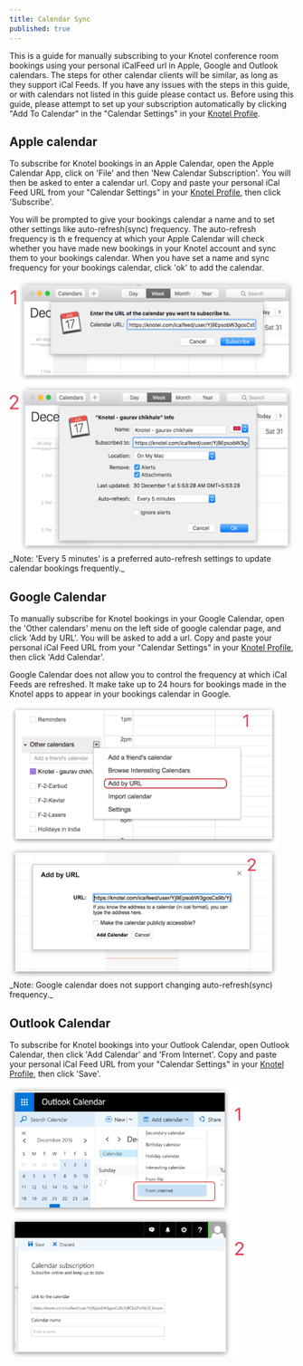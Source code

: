 ```yaml
---
title: Calendar Sync
published: true
---
```


This is a guide for manually subscribing to your Knotel conference room bookings using your personal iCalFeed url in Apple, Google and Outlook calendars. The steps for other calendar clients will be similar, as long as they support iCal Feeds. If you have any issues with the steps in this guide, or with calendars not listed in this guide please contact us.
Before using this guide, please attempt to set up your subscription automatically by clicking "Add To Calendar" in the "Calendar Settings" in your [Knotel Profile](https://knotel.com/profile). 

## Apple calendar

To subscribe for Knotel bookings in an Apple Calendar, open the Apple Calendar App, click on  'File' and then 'New Calendar Subscription'. You will then be asked to enter a calendar url. Copy and paste your personal iCal Feed URL from your "Calendar Settings" in your [Knotel Profile](https://knotel.com/profile), then click 'Subscribe'.

You will be prompted to give your bookings calendar a name and to set other settings like auto-refresh(sync) frequency. The auto-refresh frequency is th
e frequency at which your Apple Calendar will check whether you have made new bookings in your Knotel account and sync them to your bookings calendar. When you have set a name and sync frequency for your bookings calendar, click  'ok' to add the calendar.

<img src="./apple-calendar.png"  alt="Apple Calendar" height="480" />  
_Note: 'Every 5 minutes' is a preferred auto-refresh settings to update calendar bookings frequently._


## Google Calendar

To manually subscribe for Knotel bookings in your Google Calendar, open the 'Other calendars' menu on the left side of google calendar page, and click 'Add by URL'. You will be asked to add a url. Copy and paste your personal iCal Feed URL from your "Calendar Settings" in your [Knotel Profile](https://knotel.com/profile), then click 'Add Calendar'.

Google Calendar does not allow you to control the frequency at which iCal Feeds are refreshed. It make take up to 24 hours for bookings made in the Knotel apps to appear in your bookings calendar in Google.

<img src="./google calendar.png"  alt="Google Calendar" height="480" />  
_Note: Google calendar does not support changing auto-refresh(sync) frequency._


## Outlook Calendar
To subscribe for Knotel bookings into your Outlook Calendar, open Outlook Calendar, then click 'Add Calendar' and 'From Internet'. Copy and paste your personal iCal Feed URL from your "Calendar Settings" in your [Knotel Profile](https://knotel.com/profile), then click 'Save'.

<img src="./outlook-calendar.png"  alt="Outlook Calendar" height="480" />  
